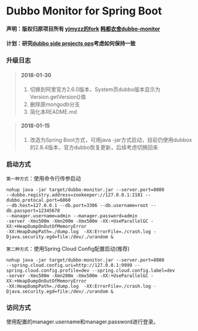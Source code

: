 # Dubbo Monitor for Spring Boot

#### 声明：版权归原项目所有  [yjmyzz的fork](!https://gitee.com/yjmyzz/dubbo-monitor)  [韩都衣舍dubbo-monitor](!https://gitee.com/handu/dubbo-monitor)

#### 计划：研究[dubbo side projects ops](!https://github.com/apache/incubator-dubbo-ops)考虑如何保持一致


### 升级日志
>#### 2018-01-30
>
> 1. 切换到阿里官方2.6.0版本，System页dubbo版本显示为Version.getVersion()值
> 2. 删除原mongodb分支
> 3. 简化本README.md

>#### 2018-01-15
>
> 1. 改造为Spring Boot方式，可用java -jar方式启动，目前仍使用dubbox的2.8.4版本，官方dubbo恢复更新，后续考虑切换回来

### 启动方式

`第一种方式`：使用命令行传参启动

```
nohup java -jar target/dubbo-monitor.jar --server.port=8080
--dubbo.registry.address=zookeeper://127.0.0.1:2181 --dubbo.protocal.port=6060 
--db.host=127.0.0.1 --db.port=3306 --db.username=root --db.passport=12345678
--manager.username=admin --manager.password=admin
-server -Xms500m -Xmn200m -Xmx500m -XX:+UseParallelGC -XX:+HeapDumpOnOutOfMemoryError 
-XX:HeapDumpPath=./dump.log  -XX:ErrorFile=./crash.log -Djava.security.egd=file:/dev/./urandom &
```

`第二种方式`：使用Spring Cloud Config配置启动(推荐)

```
nohup java -jar target/dubbo-monitor.jar --server.port=8080
--spring.cloud.config.uri=http://127.0.0.1:9999 --spring.cloud.config.profile=dev --spring.cloud.config.label=dev
-server -Xms500m -Xmn200m -Xmx500m -XX:+UseParallelGC -XX:+HeapDumpOnOutOfMemoryError 
-XX:HeapDumpPath=./dump.log  -XX:ErrorFile=./crash.log -Djava.security.egd=file:/dev/./urandom &
```

### 访问方式
使用配置的manager.username和manager.password进行登录。
